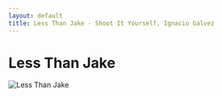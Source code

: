 ```yaml
---
layout: default
title: Less Than Jake - Shoot It Yourself, Ignacio Galvez
---
```


# Less Than Jake

![Less Than Jake](http://assets.farmhouse.co/publishing/1-shoot-it-yourself/images/less-than-jake-1.jpg)
